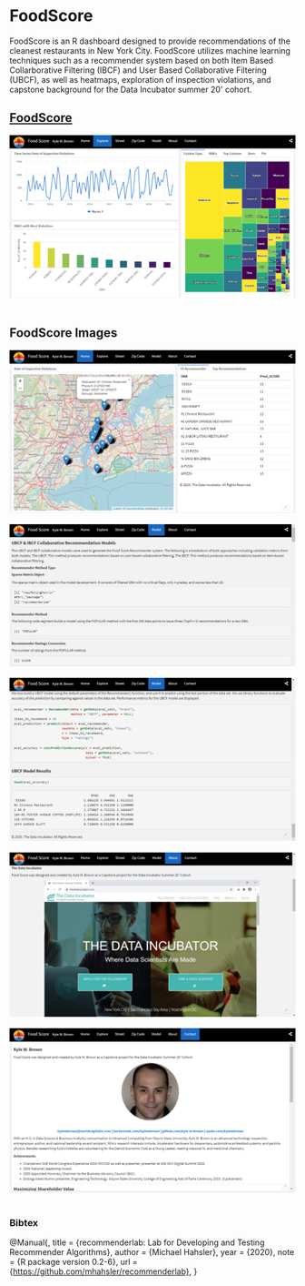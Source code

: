 # FoodScore

FoodScore is an R dashboard designed to provide recommendations of the cleanest restaurants in New York City. FoodScore utilizes machine learning techniques such as a recommender system based on both Item Based Collarborative Filtering (IBCF) and User Based Collaborative Filtering (UBCF), as well as heatmaps, exploration of inspection violations, and capstone background for the Data Incubator summer 20' cohort. 

## [FoodScore](https://rpubs.com/kylewbrown/FoodScore)

<div align="center">
  <img src="https://github.com/kyle-w-brown/FoodScore/blob/master/images/explore.PNG"><br><br>
</div>

## FoodScore Images

<div align="center">
  <img src="https://github.com/kyle-w-brown/FoodScore/blob/master/images/home-1.PNG"><br><br>
</div>

<div align="center">
  <img src="https://github.com/kyle-w-brown/FoodScore/blob/master/images/model-1.PNG"><br><br>
</div>



<div align="center">
  <img src="https://github.com/kyle-w-brown/FoodScore/blob/master/images/model-2.PNG"><br><br>
</div>

<div align="center">
  <img src="https://github.com/kyle-w-brown/FoodScore/blob/master/images/about.PNG"><br><br>
</div>


<div align="center">
  <img src="https://github.com/kyle-w-brown/FoodScore/blob/master/images/contact.PNG"><br><br>
</div>


### Bibtex

@Manual{,
    title = {recommenderlab: Lab for Developing and Testing Recommender Algorithms},
    author = {Michael Hahsler},
    year = {2020},
    note = {R package version 0.2-6},
    url = {https://github.com/mhahsler/recommenderlab},
}

